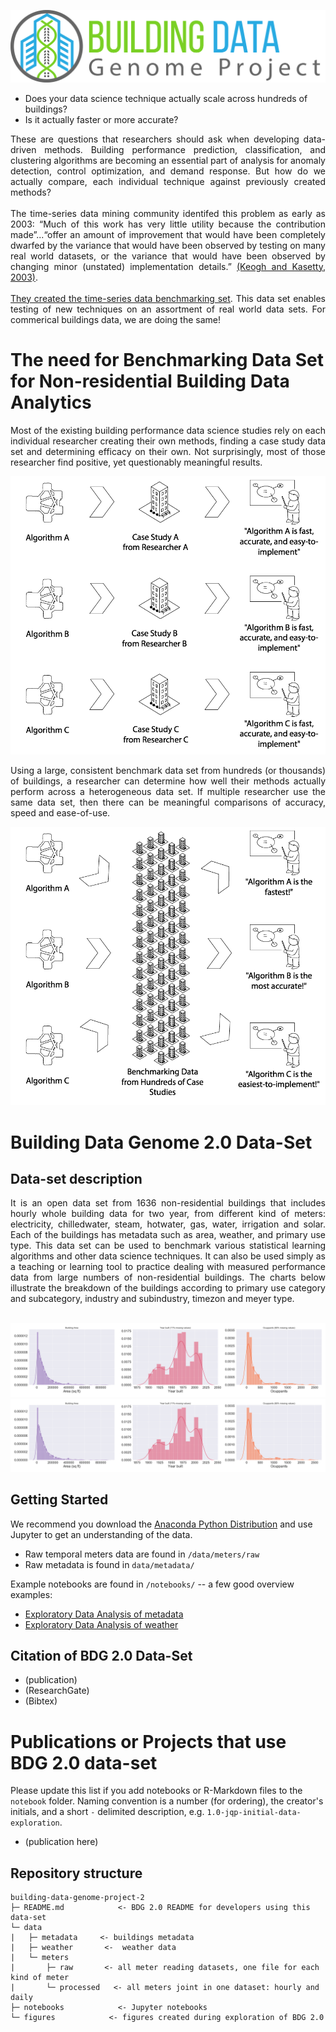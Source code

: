 <!-- A repository of whole building electrical meters from non-residential buildings
============================== -->
![building data genome logo](figures/buildingdatagenome1.png)

- Does your data science technique actually scale across hundreds of buildings?
-  Is it actually faster or more accurate?

<div align="justify">These are questions that researchers should ask when developing data-driven methods. Building performance prediction, classification, and clustering algorithms are becoming an essential part of analysis for anomaly detection, control optimization, and demand response. But how do we actually compare, each individual technique against previously created methods?<br>
<br>
The time-series data mining community identifed this problem as early as 2003: “Much of this work has very little utility because the contribution made”...“offer an amount of improvement that would have been completely dwarfed by the variance that would have been observed by testing on many real world datasets, or the variance that would have been observed by changing minor (unstated) implementation details.” <a href="https://link.springer.com/article/10.1023/A:1024988512476">(Keogh and Kasetty, 2003)</a>.<br>
<br>
<a href="http://www.cs.ucr.edu/~eamonn/time_series_data/">They created the time-series data benchmarking set</a>. This data set enables testing of new techniques on an assortment of real world data sets. For commerical buildings data, we are doing the same!</div>

# The need for Benchmarking Data Set for Non-residential Building Data Analytics
<div align="justify">Most of the existing building performance data science studies rely on each individual researcher creating their own methods, finding a case study data set and determining efficacy on their own. Not surprisingly, most of those researcher find positive, yet questionably meaningful results.</div>

![old way](figures/Oldway.png)

<div align="justify">Using a large, consistent benchmark data set from hundreds (or thousands) of buildings, a researcher can determine how well their methods actually perform across a heterogeneous data set. If multiple researcher use the same data set, then there can be meaningful comparisons of accuracy, speed and ease-of-use.</div>

![new way](figures/NewWay.png)

# Building Data Genome 2.0 Data-Set
## Data-set description
<div align="justify">It is an open data set from 1636 non-residential buildings that includes hourly whole building data for two year, from different kind of meters: electricity, chilledwater, steam, hotwater, gas, water, irrigation and solar. Each of the buildings has metadata such as area, weather, and primary use type. This data set can be used to benchmark various statistical learning algorithms and other data science techniques. It can also be used simply as a teaching or learning tool to practice dealing with measured performance data from large numbers of non-residential buildings. The charts below illustrate the breakdown of the buildings according to primary use category and subcategory, industry and subindustry, timezon and meyer type.</div><br>

![cat_features](figures/metadata_cat.png)
![cont_features](figures/metadata_cont.png)

## Getting Started
We recommend you download the [Anaconda Python Distribution](https://www.continuum.io/downloads) and use Jupyter to get an understanding of the data.
- Raw temporal meters data are found in `/data/meters/raw`
- Raw metadata is found in `data/metadata/`

Example notebooks are found in `/notebooks/` -- a few good overview examples:
- [Exploratory Data Analysis of metadata](notebooks/01_EDA-metadata.ipynb)
- [Exploratory Data Analysis of weather](notebooks/02_EDA-weather.ipynb)

## Citation of BDG 2.0 Data-Set
* (publication)
* (ResearchGate)
* (Bibtex)

# Publications or Projects that use BDG 2.0 data-set
Please update this list if you add notebooks or R-Markdown files to the ``notebook`` folder. Naming convention is a number (for ordering), the creator's initials, and a short `-` delimited description, e.g. `1.0-jqp-initial-data-exploration`.

- (publication here)

## Repository structure
```
building-data-genome-project-2
├─ README.md			<- BDG 2.0 README for developers using this data-set
└─ data
|	├─ metadata		<- buildings metadata
|	├─ weather		 <-  weather data
|	└─ meters 
|		├─ raw		 <- all meter reading datasets, one file for each kind of meter
|		└─ processed   <- all meters joint in one dataset: hourly and daily
├─ notebooks			<- Jupyter notebooks
└─ figures			  <- figures created during exploration of BDG 2.0
```


